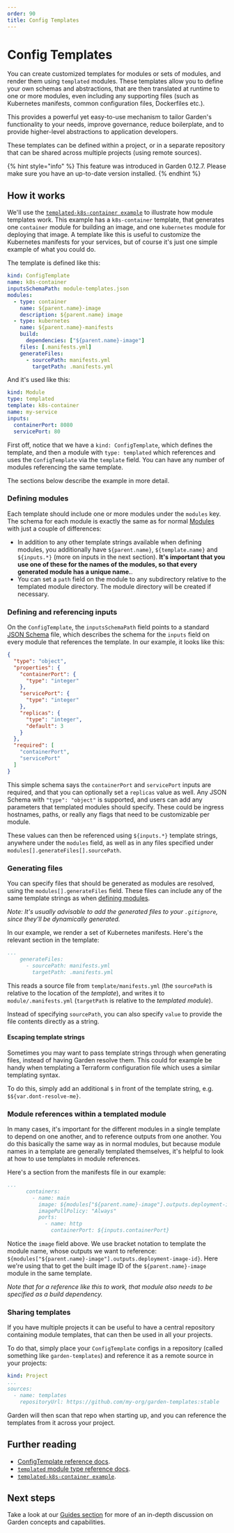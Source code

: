 ```yaml
---
order: 90
title: Config Templates
---
```


# Config Templates

You can create customized templates for modules or sets of modules, and render them using `templated` modules. These templates allow you to define your own schemas and abstractions, that are then translated at runtime to one or more modules, even including any supporting files (such as Kubernetes manifests, common configuration files, Dockerfiles etc.).

This provides a powerful yet easy-to-use mechanism to tailor Garden's functionality to your needs, improve governance, reduce boilerplate, and to provide higher-level abstractions to application developers.

These templates can be defined within a project, or in a separate repository that can be shared across multiple projects (using remote sources).

{% hint style="info" %}
This feature was introduced in Garden 0.12.7. Please make sure you have an up-to-date version installed.
{% endhint %}

## How it works

We'll use the [`templated-k8s-container example`](https://github.com/garden-io/garden/tree/0.12.51/examples/templated-k8s-container) to illustrate how module templates work. This example has a `k8s-container` template, that generates one `container` module for building an image, and one `kubernetes` module for deploying that image. A template like this is useful to customize the Kubernetes manifests for your services, but of course it's just one simple example of what you could do.

The template is defined like this:

```yaml
kind: ConfigTemplate
name: k8s-container
inputsSchemaPath: module-templates.json
modules:
  - type: container
    name: ${parent.name}-image
    description: ${parent.name} image
  - type: kubernetes
    name: ${parent.name}-manifests
    build:
      dependencies: ["${parent.name}-image"]
    files: [.manifests.yml]
    generateFiles:
      - sourcePath: manifests.yml
        targetPath: .manifests.yml
```

And it's used like this:

```yaml
kind: Module
type: templated
template: k8s-container
name: my-service
inputs:
  containerPort: 8080
  servicePort: 80
```

First off, notice that we have a `kind: ConfigTemplate`, which defines the template, and then a module with `type: templated` which references and uses the `ConfigTemplate` via the `template` field. You can have any number of modules referencing the same template.

The sections below describe the example in more detail.

### Defining modules

Each template should include one or more modules under the `modules` key. The schema for each module is exactly the same as for normal [Modules](./modules.md) with just a couple of differences:

- In addition to any other template strings available when defining modules, you additionally have `${parent.name}`, `${template.name}` and `${inputs.*}` (more on inputs in the next section). **It's important that you use one of these for the names of the modules, so that every generated module has a unique name.**.
- You can set a `path` field on the module to any subdirectory relative to the templated module directory. The module directory will be created if necessary.

### Defining and referencing inputs

On the `ConfigTemplate`, the `inputsSchemaPath` field points to a standard [JSON Schema](https://json-schema.org/) file, which describes the schema for the `inputs` field on every module that references the template. In our example, it looks like this:

```json
{
  "type": "object",
  "properties": {
    "containerPort": {
      "type": "integer"
    },
    "servicePort": {
      "type": "integer"
    },
    "replicas": {
      "type": "integer",
      "default": 3
    }
  },
  "required": [
    "containerPort",
    "servicePort"
  ]
}
```

This simple schema says the `containerPort` and `servicePort` inputs are required, and that you can optionally set a `replicas` value as well. Any JSON Schema with `"type": "object"` is supported, and users can add any parameters that templated modules should specify. These could be ingress hostnames, paths, or really any flags that need to be customizable per module.

These values can then be referenced using `${inputs.*}` template strings, anywhere under the `modules` field, as well as in any files specified under `modules[].generateFiles[].sourcePath`.

### Generating files

You can specify files that should be generated as modules are resolved, using the `modules[].generateFiles` field. These files can include any of the same template strings as when [defining modules](#defining-modules).

_Note: It's usually advisable to add the generated files to your `.gitignore`, since they'll be dynamically generated._

In our example, we render a set of Kubernetes manifests. Here's the relevant section in the template:

```yaml
...
    generateFiles:
      - sourcePath: manifests.yml
        targetPath: .manifests.yml
```

This reads a source file from `template/manifests.yml` (the `sourcePath` is relative to the location of the _template_), and writes it to `module/.manifests.yml` (`targetPath` is relative to the _templated module_).

Instead of specifying `sourcePath`, you can also specify `value` to provide the file contents directly as a string.

#### Escaping template strings

Sometimes you may want to pass template strings through when generating files, instead of having Garden resolve them. This could for example be handy when templating a Terraform configuration file which uses a similar templating syntax.

To do this, simply add an additional `$` in front of the template string, e.g. `$${var.dont-resolve-me}`.

### Module references within a templated module

In many cases, it's important for the different modules in a single template to depend on one another, and to reference outputs from one another. You do this basically the same way as in normal modules, but because module names in a template are generally templated themselves, it's helpful to look at how to use templates in module references.

Here's a section from the manifests file in our example:

```yaml
...
      containers:
        - name: main
          image: ${modules["${parent.name}-image"].outputs.deployment-image-id}
          imagePullPolicy: "Always"
          ports:
            - name: http
              containerPort: ${inputs.containerPort}
```

Notice the `image` field above. We use bracket notation to template the module name, whose outputs we want to reference: `${modules["${parent.name}-image"].outputs.deployment-image-id}`. Here we're using that to get the built image ID of the `${parent.name}-image` module in the same template.

_Note that for a reference like this to work, that module also needs to be specified as a build dependency._

### Sharing templates

If you have multiple projects it can be useful to have a central repository containing module templates, that can then be used in all your projects.

To do that, simply place your `ConfigTemplate` configs in a repository (called something like `garden-templates`) and reference it as a remote source in your projects:

```yaml
kind: Project
...
sources:
  - name: templates
    repositoryUrl: https://github.com/my-org/garden-templates:stable
```

Garden will then scan that repo when starting up, and you can reference the templates from it across your project.

## Further reading

- [ConfigTemplate reference docs](../reference/module-template-config.md).
- [`templated` module type reference docs](../reference/module-types/templated.md).
- [`templated-k8s-container example`](https://github.com/garden-io/garden/tree/0.12.51/examples/templated-k8s-container).

## Next steps

Take a look at our [Guides section](../guides/README.md) for more of an in-depth discussion on Garden concepts and capabilities.
